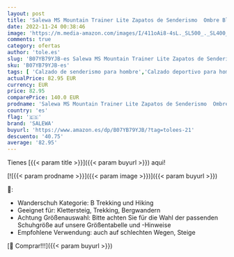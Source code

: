 ```yaml
---
layout: post
title: 'Salewa MS Mountain Trainer Lite Zapatos de Senderismo  Ombre Blue/Carrot  43 EU'
date: 2022-11-24 00:38:46
image: 'https://m.media-amazon.com/images/I/411oAi8-4sL._SL500_._SL400_.jpg'
comments: true
category: ofertas
author: 'tole.es'
slug: 'B07YB79YJB-es Salewa MS Mountain Trainer Lite Zapatos de Senderismo...'
sku: 'B07YB79YJB-es'
tags: [ 'Calzado de senderismo para hombre','Calzado deportivo para hombre','Moda','Moda Hombre','Zapatillas de senderismo para hombre','Zapatillas y calzado deportivo para hombre','Zapatos para hombre','salewa','zapatos','🇪🇸', ]
actualPrice: 82.95 EUR
currency: EUR
price: 82.95
comparePrice: 140.0 EUR
prodname: 'Salewa MS Mountain Trainer Lite Zapatos de Senderismo  Ombre Blue/Carrot  43 EU'
country: 'es'
flag: '🇪🇸'
brand: 'SALEWA'
buyurl: 'https://www.amazon.es/dp/B07YB79YJB/?tag=tolees-21'
descuento: '40.75'
average: '82.95'
---
```


Tienes [{{< param title >}}]({{< param buyurl >}}) aqui!

[![{{< param prodname >}}]({{< param image >}})]({{< param buyurl >}})

🔎:

- Wanderschuh Kategorie: B Trekking und Hiking
- Geeignet für: Klettersteig, Trekking, Bergwandern
- Achtung Größenauswahl: Bitte achten Sie für die Wahl der passenden Schuhgröße auf unsere Größentabelle und -Hinweise
- Empfohlene Verwendung: auch auf schlechten Wegen, Steige

[🛒 Comprar!!!]({{< param buyurl >}})
